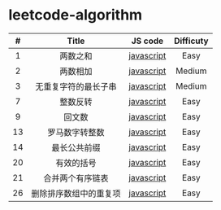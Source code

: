 # leetcode-algorithm


| # | Title | JS code | Difficuty |
| :-----------: | :-----------: | :-----------: | :-----------: |
| 1 | 两数之和  | [javascript](./solutions/001-两数之和/two-sum.js) | Easy |
| 2 | 两数相加  | [javascript](./solutions/002-两数相加/add-two-numbers.js) | Medium |
| 3 | 无重复字符的最长子串 | [javascript](./solutions/003-无重复字符的最长子串/length-of-longest-substring.js) | Medium |
| 7 | 整数反转  | [javascript](./solutions/007-整数反转/reverse-integer.js) | Easy |
| 9 | 回文数  | [javascript](./solutions/009-回文数/palindrome-number.js) | Easy |
| 13 | 罗马数字转整数  | [javascript](./solutions/013-罗马数字转整数/roman-to-integer.js.js) | Easy |
| 14 | 最长公共前缀  | [javascript](./solutions/014-最长公共前缀/longest-common-prefix.js.js) | Easy |
| 20 | 有效的括号  | [javascript](./solutions/020-有效的括号/valid-parentheses.js) | Easy |
| 21 | 合并两个有序链表  | [javascript](./solutions/021-合并两个有序链表/merge-two-lists.js) | Easy |
| 26 | 删除排序数组中的重复项  | [javascript](./solutions/026-删除排序数组中的重复项/remove-duplicates.js) | Easy |